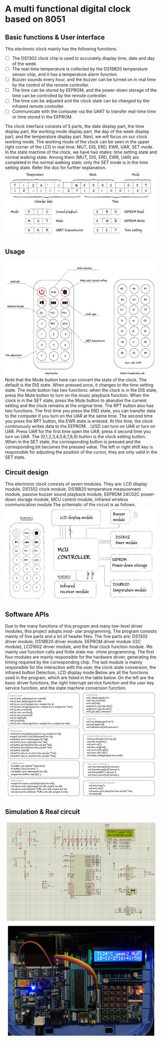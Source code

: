 # A multi functional digital clock based on 8051
## Basic functions & User interface 
This electronic clock mainly has the following functions:
- [ ] The DS1302 clock chip is used to accurately display time, date and day of the week.
- [ ] The real-time temperature is collected by the DS18B20 temperature sensor chip, and it has a
temperature alarm function.
- [ ] Buzzer sounds every hour, and the buzzer can be turned on in real time by the control of the
remote controller.
- [ ] The time can be stored by EEPROM, and the power-down storage of the time can be controlled
by the remote controller.
- [ ] The time can be adjusted and the clock state can be changed by the infrared remote controller.
- [ ] Communicate with the computer via the UART to transfer real-time time or time stored in the
EEPROM.

The clock interface consists of 5 parts, the date display part, the time display part, the working mode
display part, the day of the week display part, and the temperature display part. Next, we will focus on
our clock working mode. The working mode of the clock can be seen in the upper right corner of the
LCD in real time: MUT, DIS, ERD, EWR, UAR, SET mode. In the  state machine of the
clock, we have two states: time setting state and normal walking state. Among them (MUT, DIS,
ERD, EWR, UAR) are completed in the normal walking state, only the SET mode is in the time setting
state. Refer the doc for further explanation.
![ui](https://github.com/lirui-shanghaitech/A-multi-functions-digital-clock-based-on-8051/blob/master/fig/a.PNG)

## Usage
![ui](https://github.com/lirui-shanghaitech/A-multi-functions-digital-clock-based-on-8051/blob/master/fig/f.PNG)
Note that the Mode button here can convert the state of the clock. The default is the DIS state. When
pressed once, it changes to the time setting state. The mute button has two functions: when the clock is
in the DIS state, press the Mute button to turn on the music playback function. When the clock is in the
SET state, press the Mute button to abandon the current setting and the clock remains at the original
time. The RPT button also has two functions. The first time you press the ERD state, you can transfer
data to the computer if you turn on the UAR at the same time. The second time you press the RPT
button, the EWR state is entered. At this time, the clock continuously writes data to the EEPROM. .
U/SD can turn on UAR or turn on UAR. Press UAR for the first time open the UAR, press it second
time you turn on UAR. The (0,1,2,3,4,5,6,7,8,9) button is the clock setting button. When in the SET
state, the corresponding button is pressed and the corresponding bit becomes the pressed value. The left
or right shift key is responsible for adjusting the position of the cursor, they are only valid in the SET
state.

## Circuit design
This electronic clock consists of seven modules. They
are: LCD display module, DS1302 clock module, DS18B20 temperature measurement module, passive
buzzer sound playback module, EEPROM 24C02C power-down storage module, MCU control module,
infrared wireless communication module.The schematic of the circuit is as follows.
![circuit](https://github.com/lirui-shanghaitech/A-multi-functions-digital-clock-based-on-8051/blob/master/fig/b.PNG)

## Software APIs
Due to the many functions of this program and many low-level driver modules, this project adopts mod-
ular programming. The program consists mainly of five parts and a lot of header files. The five parts
are: DS1302 driver module, DS18B20 driver module, EEPROM driver module (I2C module), LCD1602
driver module, and the final clock function module. We mainly use function calls and finite state ma-
chine programming. The first four modules are mainly responsible for the hardware driver, generating
the timing required by the corresponding chip. The last module is mainly responsible for the interaction
with the user, the clock state conversion, the infrared button Detection, LCD display mode.Below are all the functions used in the program, which are listed in the table below. On the left are the basic driver functions, the right interrupt service function and the user key service function, and the state machine conversion function.
![apis](https://github.com/lirui-shanghaitech/A-multi-functions-digital-clock-based-on-8051/blob/master/fig/c.PNG)

## Simulation & Real circuit

![apis](https://github.com/lirui-shanghaitech/A-multi-functions-digital-clock-based-on-8051/blob/master/fig/d.PNG)
![apis](https://github.com/lirui-shanghaitech/A-multi-functions-digital-clock-based-on-8051/blob/master/fig/e.PNG)
